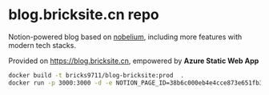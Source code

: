 # blog.bricksite.cn repo

Notion-powered blog based on [nobelium](https://github.com/craigary/nobelium), including more features with modern tech stacks.

Provided on https://blog.bricksite.cn, empowered by **Azure Static Web App**

```bash
docker build -t bricks9711/blog-bricksite:prod  .
docker run -p 3000:3000 -d -e NOTION_PAGE_ID=38b6c000eb4e4cce873e651fb3c80204 -e NOTION_ACCESS_TOKEN=v02%3Auser_token_or_cookies%3A3iGoWWX2D5De2Ns-5Vo75MPKHYx6tK57NWl1PI7eRgw6Xxec6I9UjPJFvDORx4_qIkIVttXU2v4p6eqco89BjaDhBnmcYHgvfT94ZrD7X9Z4Q16CdCV4oJLtG8xUnRpWIN1d bricks9711/blog-bricksite:prod 
```
